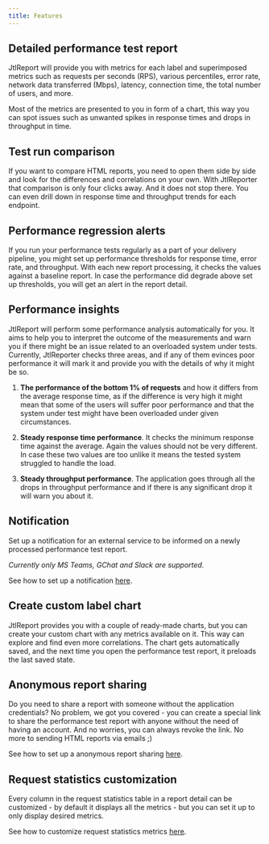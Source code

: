 ```yaml
---
title: Features
---
```


## Detailed performance test report

JtlReport will provide you with metrics for each label and superimposed metrics such as requests per seconds (RPS), various percentiles, error rate, network data transferred (Mbps), latency, connection time, the total number of users, and more.

Most of the metrics are presented to you in form of a chart, this way you can spot issues such as unwanted spikes in response times and drops in throughput in time.

## Test run comparison

If you want to compare HTML reports, you need to open them side by side and look for the differences and correlations on your own. With JtlReporter that comparison is only four clicks away. And it does not stop there. You can even drill down in response time and throughput trends for each endpoint.

## Performance regression alerts

If you run your performance tests regularly as a part of your delivery pipeline, you might set up performance thresholds for response time, error rate, and throughput. With each new report processing, it checks the values against a baseline report. In case the performance did degrade above set up thresholds, you will get an alert in the report detail.

## Performance insights

JtlReport will perform some performance analysis automatically for you. It aims to help you to interpret the outcome of the measurements and warn you if there might be an issue related to an overloaded system under tests. Currently, JtlReporter checks three areas, and if any of them evinces poor performance it will mark it and provide you with the details of why it might be so.

1.  **The performance of the bottom 1% of requests** and how it differs from the average response time, as if the difference is very high it might mean that some of the users will suffer poor performance and that the system under test might have been overloaded under given circumstances.

2. **Steady response time performance**. It checks the minimum response time against the average. Again the values should not be very different. In case these two values are too unlike it means the tested system struggled to handle the load.

3. **Steady throughput performance**. The application goes through all the drops in throughput performance and if there is any significant drop it will warn you about it.

## Notification

Set up a notification for an external service to be informed on a newly processed performance test report.

*Currently only MS Teams, GChat and Slack are supported.*

See how to set up a notification [here](/guides/administration/notification.md).

## Create custom label chart

JtlReport provides you with a couple of ready-made charts, but you can create your custom chart with any metrics available on it. This way can explore and find even more correlations. The chart gets automatically saved, and the next time you open the performance test report, it preloads the last saved state.

## Anonymous report sharing
Do you need to share a report with someone without the application credentials? No problem, we got you covered - you can create a special link to share the performance test report with anyone without the need of having an account. And no worries, you can always revoke the link. No more to sending HTML reports via emails ;)

See how to set up a anonymous report sharing [here](/docs/guides/administration/anonymous_sharing).

## Request statistics customization
Every column in the request statistics table in a report detail can be customized - by default it displays all the metrics - but you can set it up to only display desired metrics.

See how to customize request statistics metrics [here](/docs/guides/administration/request_stats_configuration).
